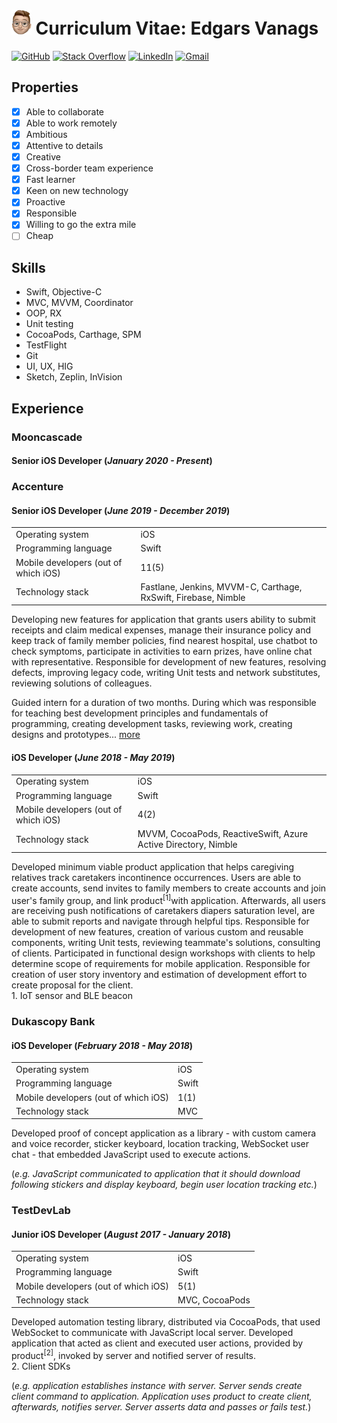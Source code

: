 <img src="https://github.com/esesmuedgars/CurriculumVitae/blob/assets/memoji.png" alt="Memoji" height="40"> Curriculum Vitae: Edgars Vanags
======================================

[![GitHub](https://img.shields.io/badge/Account%20on-GitHub-24292E.svg)](https://github.com/esesmuedgars)
[![Stack Overflow](https://img.shields.io/badge/Account%20on-Stack%20Overflow-F48024.svg)](https://stackoverflow.com/users/7890303/esesmuedgars?tab=profile)
[![LinkedIn](https://img.shields.io/badge/Account%20on-LinkedIn-0077B5.svg)](https://www.linkedin.com/in/edgarsvanags/)
[![Gmail](https://img.shields.io/badge/Send%20to-Gmail-D44638.svg)](mailto:edgars.vanags1@gmail.com?subject=iOS%20Developer&body=Hello%20Edgars,%20)

## Properties

- [X] Able to collaborate
- [X] Able to work remotely
- [X] Ambitious
- [X] Attentive to details
- [X] Creative
- [X] Cross-border team experience
- [X] Fast learner
- [X] Keen on new technology
- [X] Proactive
- [X] Responsible
- [X] Willing to go the extra mile
- [ ] Cheap

## Skills

- Swift, Objective-C
- MVC, MVVM, Coordinator
- OOP, RX
- Unit testing
- CocoaPods, Carthage, SPM
- TestFlight
- Git
- UI, UX, HIG
- Sketch, Zeplin, InVision

## Experience

### Mooncascade

#### Senior iOS Developer (_January 2020 - Present_)

<!--
<table>
  <tr>
    <td>Operating system</td>
    <td>iOS</td>
  </tr>
  <tr>
    <td>Programming language</td>
    <td>Swift</td>
  </tr>
   <tr>
    <td>Mobile developers (out of which iOS)</td>
    <td></td>
  </tr>
   <tr>
    <td>Technology stack</td>
    <td></td>
  </tr>
</table>
-->

### Accenture

#### Senior iOS Developer (_June 2019 - December 2019_)

<table>
  <tr>
    <td>Operating system</td>
    <td>iOS</td>
  </tr>
  <tr>
    <td>Programming language</td>
    <td>Swift</td>
  </tr>
   <tr>
    <td>Mobile developers (out of which iOS)</td>
    <td>11(5)</td>
  </tr>
   <tr>
    <td>Technology stack</td>
    <td>Fastlane, Jenkins, MVVM-C, Carthage, RxSwift, Firebase, Nimble</td>
  </tr>
</table>

<!--
- Chaperoning iOS development intern - teaching best Swift development principles and fundamentals of programming, creating development tasks, reviewing and overseeing work, creating designs with Sketch and prototypes with InVision, using Trello for task tracking;
- Developed Swift iOS application for insurance company in cross-border team, iOS development team consists of four people, including myself. Application allows users to submit receipts, start video call with doctor, manage insurance policies of linked family members, find nearest hospital based on current location. Using MVVM software architectural pattern and Coordinator pattern. Developing according to Gitflow Workflow with dedicated release, defect, feature, user-story etc. branches. Deeply integrated RxSwift and RxCocoa libraries. Responsible for development of new features, resolving of defects, completion of quality stories, writing of Unit tests. Reviewing solutions of colleagues.
-->

Developing new features for application that grants users ability to submit receipts and claim medical expenses, manage their insurance policy and keep track of family member policies, find nearest hospital, use chatbot to check symptoms, participate in activities to earn prizes, have online chat with representative.
Responsible for development of new features, resolving defects, improving legacy code, writing Unit tests and network substitutes, reviewing solutions of colleagues.

Guided intern for a duration of two months. During which was responsible for teaching best development principles and fundamentals of programming, creating development tasks, reviewing work, creating designs and prototypes... [more](https://github.com/esesmuedgars/CurriculumVitae/blob/master/InternChaperone.md)

#### iOS Developer (_June 2018 - May 2019_)

<table>
  <tr>
    <td>Operating system</td>
    <td>iOS</td>
  </tr>
  <tr>
    <td>Programming language</td>
    <td>Swift</td>
  </tr>
   <tr>
    <td>Mobile developers (out of which iOS)</td>
    <td>4(2)</td>
  </tr>
   <tr>
    <td>Technology stack</td>
    <td>MVVM, CocoaPods, ReactiveSwift, Azure Active Directory, Nimble</td>
  </tr>
</table>

<!--
- Took initiative to prepare learning materials and review technical tasks for iOS Bootcamp;
- Developed Swift iOS application in cross-border team that would help caregiving relatives track caretakers incontinence occurrences. Utilising Microsoft Azure Active Directory, ReactiveSwift and ReactiveCocoa as well as MVVM software architectural pattern. Responsible for development and integration of client stated requirements, creation of various custom and reusable components. Reviewing solutions of teammates;
- Consulting of clients. Participated in functional design workshops with clients to help determine scope of requirements for mobile application. Responsible for creation of user story inventory and estimation of development effort to create proposal for the client.
-->

Developed minimum viable product application that helps caregiving relatives track caretakers incontinence occurrences. Users are able to create accounts, send invites to family members to create accounts and join user's family group, and link product<sup>[1]</sup>with application. Afterwards, all users are receiving push notifications of caretakers diapers saturation level, are able to submit reports and navigate through helpful tips.
Responsible for development of new features, creation of various custom and reusable components, writing Unit tests, reviewing teammate's solutions, consulting of clients.
Participated in functional design workshops with clients to help determine scope of requirements for mobile application. 
Responsible for creation of user story inventory and estimation of development effort to create proposal for the client.<br>1. IoT sensor and BLE beacon

### Dukascopy Bank

#### iOS Developer (_February 2018 - May 2018_)

<table>
  <tr>
    <td>Operating system</td>
    <td>iOS</td>
  </tr>
  <tr>
    <td>Programming language</td>
    <td>Swift</td>
  </tr>
   <tr>
    <td>Mobile developers (out of which iOS)</td>
    <td>1(1)</td>
  </tr>
   <tr>
    <td>Technology stack</td>
    <td>MVC</td>
  </tr>
</table>

<!--
- Developed proof of concept Swift social media application. Utilising WebKit native framework, implemented communication bridge between embedded Javascript application and native source code. Responsible for implementation of reusable classes and custom user interface elements.
-->

Developed proof of concept application as a library - with custom camera and voice recorder, sticker keyboard, location tracking, WebSocket user chat - that embedded JavaScript used to execute actions.

(_e.g. JavaScript communicated to application that it should download following stickers and display keyboard, begin user location tracking etc._)

### TestDevLab

#### Junior iOS Developer (_August 2017 - January 2018_)

<table>
  <tr>
    <td>Operating system</td>
    <td>iOS</td>
  </tr>
  <tr>
    <td>Programming language</td>
    <td>Swift</td>
  </tr>
   <tr>
    <td>Mobile developers (out of which iOS)</td>
    <td>5(1)</td>
  </tr>
   <tr>
    <td>Technology stack</td>
    <td>MVC, CocoaPods</td>
  </tr>
</table>

<!--
- Worked in project that tests iOS, Android and Web SDKs. Creating iOS demo application chatroom with live video streaming using some of those SDKs running on locally deployed Node.js server;
- Created and updated JavaScript FCM Push Notification test cases;
- Participated in Java for Android training, developed a demo Calculator Application using MVC architectural pattern, Interfaces, Activities, Asynchronous API calls, Shared Preferences, Services, Localisable content and Material Design guidelines;
- Developed demo Android mobile application that retrieves and displays connection's public IP address, coordinates and map marker of IP address source, ability to run data transfer rate speed test;
- Built Swift Library for iOS that communicates with JavaScript node server in order to run automated tests for client's product SDKs. Added Unit tests. Distributed library through CocoaPods dependency manager;
- Created automated tests for iOS DataSync SDK utilising self-made CocoaPod;
- Worked on creation of test automated for iOS IP Messaging SDK utilising self-made CocoaPod;
- Developed demo C++ library that created, opened, read and wrote to file using fstream class, created a bridge via which Swift demo application communicated with the library.
-->

Developed automation testing library, distributed via CocoaPods, that used WebSocket to communicate with JavaScript local server.
Developed application that acted as client and executed user actions, provided by product<sup>[2]</sup>, invoked by server and notified server of results.<br>2. Client SDKs

(_e.g. application establishes instance with server. Server sends create client command to application. Application uses product to create client, afterwards, notifies server. Server asserts data and passes or fails test._)

<!--
### Accenture
#### iOS Development Intern (_March 2017 - August 2017_)
- Investigated Realm mobile database by creating a Swift demo application with multi-threading to check whether Realm could handle the load of write operations if the project would be migrated from SQLite and Core Data;
- Developed a Swift demo application with multiple schemes based on existent project Web Services and Back-End APIs. User authentication and portrayal of API availability for a singed-in user;
- Been involved in Swift international project, worked on new screen implementations with MVVM architectural and OOP design patterns, bug fixes, different improvements and maintenance of existent application;
- Renewed Apple Distribution and Developer certificates, implemented Push Notifications Service
using Firebase platform for an project was developing React-Native application, worked solely, closely with client to finish deployment of application, implemented some client requested changes and bug fixes;
- Created Objective-C demo application that used self-created local Node Server and self-designed, static API that utilizes YouTube iFrames and WebView which was modified by injection of HTML/CSS/JS; 
- Investigated, inside, Objective-C project that allowed to book rooms, fixed issue regarding application not authenticating with provided API and not retrieving any data;
- Worked on iOS, Objective-C project, developing Bank Application, maintenance of existent application and implementation of new features and improvements, deploying new builds in HockeyApp.
-->
